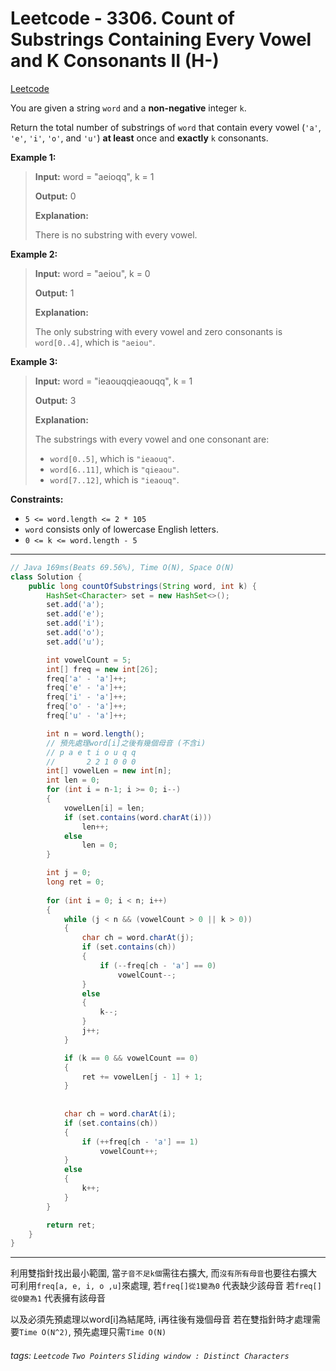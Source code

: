 # Leetcode - 3306. Count of Substrings Containing Every Vowel and K Consonants II (H-)

[Leetcode](https://leetcode.com/problems/count-of-substrings-containing-every-vowel-and-k-consonants-ii/)

You are given a string `word` and a **non-negative** integer `k`.

Return the total number of substrings of `word` that contain every vowel (`'a'`, `'e'`, `'i'`, `'o'`, and `'u'`) **at least** once and **exactly** `k` consonants.

**Example 1:**

> **Input:** word = "aeioqq", k = 1
> 
> **Output:** 0
> 
> **Explanation:**
> 
> There is no substring with every vowel.

**Example 2:**

> **Input:** word = "aeiou", k = 0
> 
> **Output:** 1
> 
> **Explanation:**
> 
> The only substring with every vowel and zero consonants is `word[0..4]`, which is `"aeiou"`.

**Example 3:**

> **Input:** word = "ieaouqqieaouqq", k = 1
> 
> **Output:** 3
> 
> **Explanation:**
> 
> The substrings with every vowel and one consonant are:
> 
> -   `word[0..5]`, which is `"ieaouq"`.
> -   `word[6..11]`, which is `"qieaou"`.
> -   `word[7..12]`, which is `"ieaouq"`.

**Constraints:**

-   `5 <= word.length <= 2 * 105`
-   `word` consists only of lowercase English letters.
-   `0 <= k <= word.length - 5`

---
```java
// Java 169ms(Beats 69.56%), Time O(N), Space O(N)
class Solution {
    public long countOfSubstrings(String word, int k) {
        HashSet<Character> set = new HashSet<>();
        set.add('a');
        set.add('e');
        set.add('i');
        set.add('o');
        set.add('u');

        int vowelCount = 5;
        int[] freq = new int[26];
        freq['a' - 'a']++;
        freq['e' - 'a']++;
        freq['i' - 'a']++;
        freq['o' - 'a']++;
        freq['u' - 'a']++;

        int n = word.length();
        // 預先處理word[i]之後有幾個母音 (不含i)
        // p a e t i o u q q
        //       2 2 1 0 0 0
        int[] vowelLen = new int[n];
        int len = 0;
        for (int i = n-1; i >= 0; i--)
        {
            vowelLen[i] = len;
            if (set.contains(word.charAt(i)))
                len++;
            else
                len = 0;
        }

        int j = 0;
        long ret = 0;
        
        for (int i = 0; i < n; i++)
        {
            while (j < n && (vowelCount > 0 || k > 0))
            {
                char ch = word.charAt(j);
                if (set.contains(ch))
                {
                    if (--freq[ch - 'a'] == 0)
                        vowelCount--;
                }
                else
                {
                    k--;
                }
                j++;
            }

            if (k == 0 && vowelCount == 0)
            {
                ret += vowelLen[j - 1] + 1;
            }
            
            
            char ch = word.charAt(i);
            if (set.contains(ch))
            {
                if (++freq[ch - 'a'] == 1)
                    vowelCount++;
            }
            else
            {
                k++;
            }
        }

        return ret;
    }
}       
```
---

利用雙指針找出最小範圍, 當`子音不足k個`需往右擴大, 而`沒有所有母音`也要往右擴大
可利用`freq[a, e, i, o ,u]`來處理, 
若`freq[]從1變為0` 代表缺少該母音
若`freq[]從0變為1` 代表擁有該母音

以及必須先預處理以word[i]為結尾時, i再往後有幾個母音
若在雙指針時才處理需要`Time O(N^2)`, 預先處理只需`Time O(N)`

###### tags: `Leetcode` `Two Pointers` `Sliding window : Distinct Characters`
